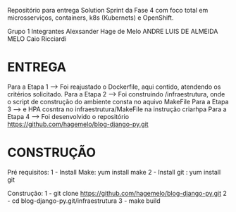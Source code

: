 Repositório para entrega Solution Sprint da Fase 4 com foco total em microsserviços, containers, k8s (Kubernets) e OpenShift.

Grupo 1
  Integrantes 
  Alexsander Hage de Melo
  ANDRE LUIS DE ALMEIDA MELO
  Caio Ricciardi



# ENTREGA

  Para a Etapa 1 --> Foi reajustado o Dockerfile, aqui contido, atendendo os critérios solicitado.
  Para a Etapa 2 --> Foi construindo /infraestrutura, onde o script de construção do ambiente consta no aquivo MakeFile
  Para a Etapa 3 -->  e HPA cosntra no infraestrutura/MakeFile na instrução criarhpa
  Para a Etapa 4 --> Foi desenvolvido o repositório https://github.com/hagemelo/blog-django-py.git

# CONSTRUÇÃO

Pré requisitos:
  1 - Install Make:  yum install make
  2 - Install git :  yum install git

Construção:
  1 - git clone https://github.com/hagemelo/blog-django-py.git
  2 - cd blog-django-py.git/infraestrutura
  3 - make build


